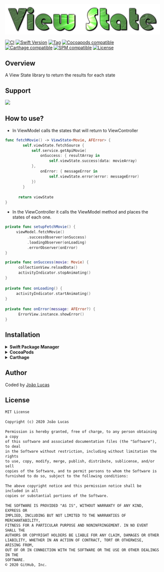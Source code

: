 <p align="center">
    <img src="https://github.com/heroesofcode/ViewState/blob/master/.github/assets/logo.png">
</p>

[![CI](https://github.com/heroesofcode/ViewState/actions/workflows/CI.yml/badge.svg)](https://github.com/heroesofcode/ViewState/actions/workflows/CI.yml)
[![Swift Version](https://img.shields.io/badge/Swift-5.0.x-orange.svg)]()
[![Tag](https://img.shields.io/github/v/tag/heroesofcode/ViewState?logo=github)](https://github.com/heroesofcode/ViewState/releases)
[![Cocoapods compatible](https://img.shields.io/cocoapods/v/ViewStateKit)](https://cocoapods.org/pods/ViewStateKit)
[![Carthage compatible](https://img.shields.io/badge/Carthage-compatible-4BC51D.svg?style=flat)](https://github.com/Carthage/Carthage)
[![SPM compatible](https://img.shields.io/badge/SPM-compatible-brightgreen)](https://swift.org/package-manager/)
[![License](https://img.shields.io/github/license/joaolfp/ViewState.svg)](https://github.com/joaolfp/ViewState/blob/master/LICENSE)

## Overview

A View State library to return the results for each state

## Support
<img src="https://img.shields.io/cocoapods/p/ViewStateKit?style=flat">

## How to use?

- In ViewModel calls the states that will return to ViewController

```swift
func fetchMovie() -> ViewState<Movie, AFError> {
        self.viewState.fetchSource {
            self.service.getApiMovie(
                onSuccess: { resultArray in
                    self.viewState.success(data: movieArray)
            },
                onError: { messageError in
                    self.viewState.error(error: messageError)
            })
        }

      return viewState
}
```
- In the ViewController it calls the ViewModel method and places the states of each one.

``` swift
private func setupFetchMovie() {
     viewModel.fetchMovie()
          .successObserver(onSuccess)
          .loadingObserver(onLoading)
          .errorObserver(onError)
}
```

``` swift
private func onSuccess(movie: Movie) {
      collectionView.reloadData()
      activityIndicator.stopAnimating()
}
    
private func onLoading() {
     activityIndicator.startAnimating()
}
    
private func onError(message: AFError?) {
      ErrorView.instance.showError()
}
```

## Installation

<details>
  <summary><strong>Swift Package Manager</strong></summary>
    
```swift
import ViewState
```

```swift
dependencies: [
    .package(url: "https://github.com/joaolfp/ViewState.git", .upToNextMajor(from: "1.3.1"))
]
```

</details>

<details>
  <summary><strong>CocoaPods</strong></summary>

```swift
import ViewStateKit
```

```ruby
target '<Your Target Name>' do
  pod 'ViewStateKit'
end
```

```bash
$ pod install
```
    
</details>
    
<details>
  <summary><strong>Carthage</strong></summary>
    
```bash
github "heroesofcode/ViewState"
```
</details>
    
## Author
Coded by [João Lucas](https://github.com/joaolfp)

## License

```
MIT License

Copyright (c) 2020 João Lucas

Permission is hereby granted, free of charge, to any person obtaining a copy
of this software and associated documentation files (the "Software"), to deal
in the Software without restriction, including without limitation the rights
to use, copy, modify, merge, publish, distribute, sublicense, and/or sell
copies of the Software, and to permit persons to whom the Software is
furnished to do so, subject to the following conditions:

The above copyright notice and this permission notice shall be included in all
copies or substantial portions of the Software.

THE SOFTWARE IS PROVIDED "AS IS", WITHOUT WARRANTY OF ANY KIND, EXPRESS OR
IMPLIED, INCLUDING BUT NOT LIMITED TO THE WARRANTIES OF MERCHANTABILITY,
FITNESS FOR A PARTICULAR PURPOSE AND NONINFRINGEMENT. IN NO EVENT SHALL THE
AUTHORS OR COPYRIGHT HOLDERS BE LIABLE FOR ANY CLAIM, DAMAGES OR OTHER
LIABILITY, WHETHER IN AN ACTION OF CONTRACT, TORT OR OTHERWISE, ARISING FROM,
OUT OF OR IN CONNECTION WITH THE SOFTWARE OR THE USE OR OTHER DEALINGS IN THE
SOFTWARE.
© 2020 GitHub, Inc.
```
